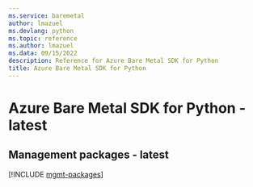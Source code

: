 ```yaml
---
ms.service: baremetal
author: lmazuel
ms.devlang: python
ms.topic: reference
ms.author: lmazuel
ms.data: 09/15/2022
description: Reference for Azure Bare Metal SDK for Python
title: Azure Bare Metal SDK for Python
---
```

# Azure Bare Metal SDK for Python - latest

## Management packages - latest
[!INCLUDE [mgmt-packages](bare-metal-mgmt-index.md)]